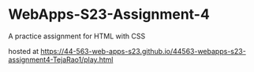 # WebApps-S23-Assignment-4
A practice assignment for HTML with CSS

hosted at https://44-563-web-apps-s23.github.io/44563-webapps-s23-assignment4-TejaRao1/play.html

